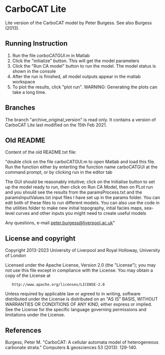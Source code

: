 # CarboCAT Lite

Lite version of the CarboCAT model by Peter Burgess. See also Burgess (2013).

## Running Instruction

1. Run the file _carboCATGUI.m_ in Matlab
2. Click the "initialize" button. This will get the model parameters
3. Click the "Run CA model" button to run the model. The model status is shown in the console
4. After the run is finished, all model outputs appear in the matlab workspace
5. To plot the results, click "plot run". WARNING: Generating the plots can take a long time.

## Branches

The branch "archive_original_version" is read only. It contains a version of CarboCAT Lite last modified on the 15th Feb 2021.

## Old README

Content of the old README.txt file:

"double click on the file carboCATGUI.m to open Matlab and load this file.
Run the function either by enterting the function name carboCATGUI at the command prompt,
or by clicking run in the editor tab

The GUI should be reasonably intuitive; click on the Initialise button to set up the model
ready to run, then click on Run CA Model, then on PLot run and you should see the
results from the paramsProcess.txt and the paramsInputValues.txt input files I have set up
in the params folder. You can edit both of these files to run different models.
You can also use the code in the utilities folder to make new initial topography,
intial facies maps, sea-level curves and other inputs you might need to create
useful models

Any questions, e-mail peter.burgess@liverpool.ac.uk"

## License and copyright
Copyright 2013-2023 University of Liverpool and Royal Holloway, University of London

   Licensed under the Apache License, Version 2.0 (the "License");
   you may not use this file except in compliance with the License.
   You may obtain a copy of the License at

       http://www.apache.org/licenses/LICENSE-2.0

   Unless required by applicable law or agreed to in writing, software
   distributed under the License is distributed on an "AS IS" BASIS,
   WITHOUT WARRANTIES OR CONDITIONS OF ANY KIND, either express or implied.
   See the License for the specific language governing permissions and
   limitations under the License.
   
   ## References
   Burgess, Peter M. "CarboCAT: A cellular automata model of heterogeneous carbonate strata." Computers & geosciences 53 (2013): 129-140.
